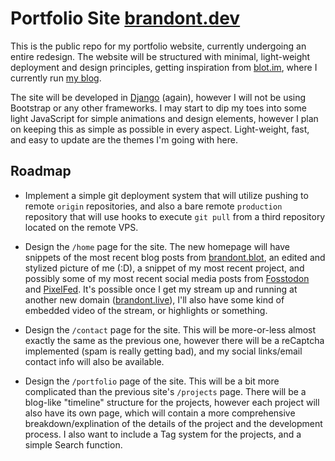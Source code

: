 # Portfolio Site [brandont.dev](https://brandont.dev)

This is the public repo for my portfolio website, currently undergoing an entire redesign. The website will be structured with minimal, light-weight deployment and design principles, getting inspiration from [blot.im](https://blot.im), where I currently run [my blog](https://brandont.blog). 

The site will be developed in [Django](https://www.djangoproject.com/) (again), however I will not be using Bootstrap or any other frameworks. I may start to dip my toes into some light JavaScript for simple animations and design elements, however I plan on keeping this as simple as possible in every aspect. Light-weight, fast, and easy to update are the themes I'm going with here.

## Roadmap

- Implement a simple git deployment system that will utilize pushing to remote `origin` repositories, and also a bare remote `production` repository that will use hooks to execute `git pull` from a third repository located on the remote VPS.

- Design the `/home` page for the site. The new homepage will have snippets of the most recent blog posts from [brandont.blot](https://brandont.blog), an edited and stylized picture of me (:D), a snippet of my most recent project, and possibly some of my most recent social media posts from [Fosstodon](https://Fosstodon.org/@brandont) and [PixelFed](https://pixelfed.social/bdont). It's possible once I get my stream up and running at another new domain ([brandont.live](https://brandont.live)), I'll also have some kind of embedded video of the stream, or highlights or something.

- Design the `/contact` page for the site. This will be more-or-less almost exactly the same as the previous one, however there will be a reCaptcha implemented (spam is really getting bad), and my social links/email contact info will also be available.

- Design the `/portfolio` page of the site. This will be a bit more complicated than the previous site's `/projects` page. There will be a blog-like "timeline" structure for the projects, however each project will also have its own page, which will contain a more comprehensive breakdown/explination of the details of the project and the development process. I also want to include a Tag system for the projects, and a simple Search function.
